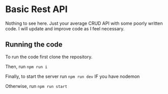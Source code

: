 # Basic Rest API
Nothing to see here. Just your average CRUD API with some poorly written code. I will update and improve code as I feel necessary.

## Running the code
To run the code first clone the repository.

Then, run `npm run i`

Finally, to start the server run `npm run dev` IF you have nodemon

Otherwise, run `npm run start`
